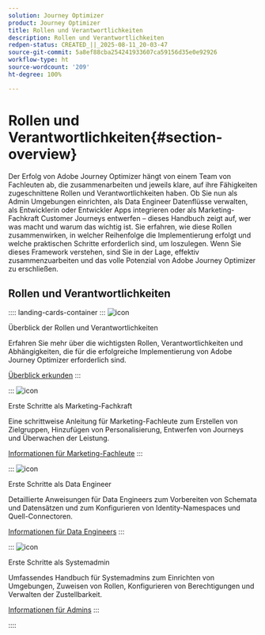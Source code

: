 ```yaml
---
solution: Journey Optimizer
product: Journey Optimizer
title: Rollen und Verantwortlichkeiten
description: Rollen und Verantwortlichkeiten
redpen-status: CREATED_||_2025-08-11_20-03-47
source-git-commit: 5a8ef88cba254241933607ca59156d35e0e92926
workflow-type: ht
source-wordcount: '209'
ht-degree: 100%

---
```



# Rollen und Verantwortlichkeiten{#section-overview}

Der Erfolg von Adobe Journey Optimizer hängt von einem Team von Fachleuten ab, die zusammenarbeiten und jeweils klare, auf ihre Fähigkeiten zugeschnittene Rollen und Verantwortlichkeiten haben. Ob Sie nun als Admin Umgebungen einrichten, als Data Engineer Datenflüsse verwalten, als Entwicklerin oder Entwickler Apps integrieren oder als Marketing-Fachkraft Customer Journeys entwerfen – dieses Handbuch zeigt auf, wer was macht und warum das wichtig ist. Sie erfahren, wie diese Rollen zusammenwirken, in welcher Reihenfolge die Implementierung erfolgt und welche praktischen Schritte erforderlich sind, um loszulegen. Wenn Sie dieses Framework verstehen, sind Sie in der Lage, effektiv zusammenzuarbeiten und das volle Potenzial von Adobe Journey Optimizer zu erschließen.

## Rollen und Verantwortlichkeiten

:::: landing-cards-container
:::
![icon](https://cdn.experienceleague.adobe.com/icons/book.svg)

Überblick der Rollen und Verantwortlichkeiten

Erfahren Sie mehr über die wichtigsten Rollen, Verantwortlichkeiten und Abhängigkeiten, die für die erfolgreiche Implementierung von Adobe Journey Optimizer erforderlich sind.

[Überblick erkunden](../using/start/quick-start.md)
:::

:::
![icon](https://cdn.experienceleague.adobe.com/icons/bullseye.svg)

Erste Schritte als Marketing-Fachkraft

Eine schrittweise Anleitung für Marketing-Fachleute zum Erstellen von Zielgruppen, Hinzufügen von Personalisierung, Entwerfen von Journeys und Überwachen der Leistung.

[Informationen für Marketing-Fachleute](../using/start/path/marketer.md)
:::

:::
![icon](https://cdn.experienceleague.adobe.com/icons/code-branch.svg)

Erste Schritte als Data Engineer

Detaillierte Anweisungen für Data Engineers zum Vorbereiten von Schemata und Datensätzen und zum Konfigurieren von Identity-Namespaces und Quell-Connectoren.

[Informationen für Data Engineers](../using/start/path/data-engineer.md)
:::

:::
![icon](https://cdn.experienceleague.adobe.com/icons/gear.svg)

Erste Schritte als Systemadmin

Umfassendes Handbuch für Systemadmins zum Einrichten von Umgebungen, Zuweisen von Rollen, Konfigurieren von Berechtigungen und Verwalten der Zustellbarkeit.

[Informationen für Admins](../using/start/path/administrator.md)
:::

::::
